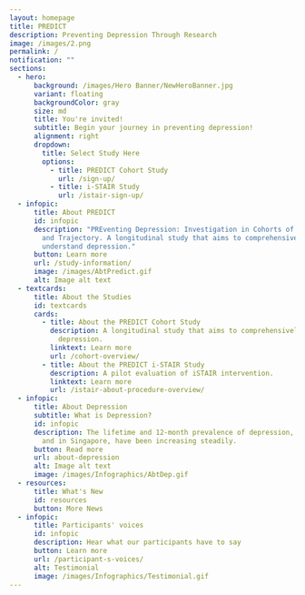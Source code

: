 ```yaml
---
layout: homepage
title: PREDICT
description: Preventing Depression Through Research
image: /images/2.png
permalink: /
notification: ""
sections:
  - hero:
      background: /images/Hero Banner/NewHeroBanner.jpg
      variant: floating
      backgroundColor: gray
      size: md
      title: You're invited!
      subtitle: Begin your journey in preventing depression!
      alignment: right
      dropdown:
        title: Select Study Here
        options:
          - title: PREDICT Cohort Study
            url: /sign-up/
          - title: i-STAIR Study
            url: /istair-sign-up/
  - infopic:
      title: About PREDICT
      id: infopic
      description: "PREventing Depression: Investigation in Cohorts of its etiology
        and Trajectory. A longitudinal study that aims to comprehensively
        understand depression."
      button: Learn more
      url: /study-information/
      image: /images/AbtPredict.gif
      alt: Image alt text
  - textcards:
      title: About the Studies
      id: textcards
      cards:
        - title: About the PREDICT Cohort Study
          description: A longitudinal study that aims to comprehensively understand
            depression.
          linktext: Learn more
          url: /cohort-overview/
        - title: About the PREDICT i-STAIR Study
          description: A pilot evaluation of iSTAIR intervention.
          linktext: Learn more
          url: /istair-about-procedure-overview/
  - infopic:
      title: About Depression
      subtitle: What is Depression?
      id: infopic
      description: The lifetime and 12-month prevalence of depression, both globally
        and in Singapore, have been increasing steadily.
      button: Read more
      url: about-depression
      alt: Image alt text
      image: /images/Infographics/AbtDep.gif
  - resources:
      title: What's New
      id: resources
      button: More News
  - infopic:
      title: Participants' voices
      id: infopic
      description: Hear what our participants have to say
      button: Learn more
      url: /participant-s-voices/
      alt: Testimonial
      image: /images/Infographics/Testimonial.gif
---
```

